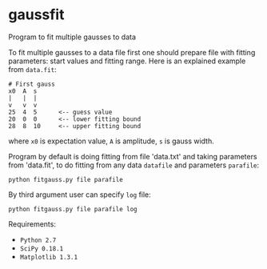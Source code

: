 # gaussfit
Program to fit multiple gausses to data

To fit multiple gausses to a data file first one should prepare file with fitting parameters: start values and fitting range.
Here is an explained example from `data.fit`:

~~~
# First gauss
x0  A  s
|   |  |
v   v  v
25  4  5      <-- guess value
20  0  0      <-- lower fitting bound
28  8  10     <-- upper fitting bound
~~~

where `x0` is expectation value, `A` is amplitude, `s` is gauss width.

Program by default is doing fitting from file 'data.txt' and taking parameters from 'data.fit', to do fitting from any data `datafile` and parameters `parafile`:

~~~
python fitgauss.py file parafile 
~~~

By third argument user can specify `log` file:

~~~
python fitgauss.py file parafile log
~~~



Requirements:
* `Python 2.7`
* `SciPy 0.18.1`
* `Matplotlib 1.3.1` 
